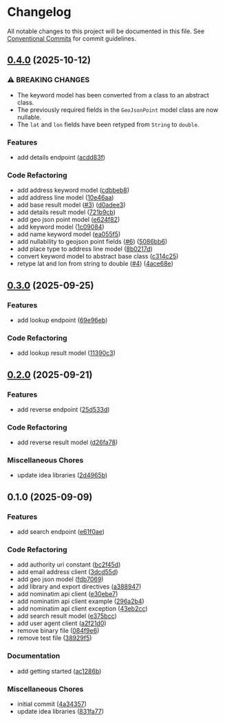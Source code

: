 # Changelog

All notable changes to this project will be documented in this file. See [Conventional Commits](https://conventionalcommits.org) for commit guidelines.

## [0.4.0](https://github.com/tnc1997/dart-nominatim-api-client/compare/v0.3.0...v0.4.0) (2025-10-12)

### ⚠ BREAKING CHANGES

* The keyword model has been converted from a class to an abstract class.
* The previously required fields in the `GeoJsonPoint` model class are now nullable.
* The `lat` and `lon` fields have been retyped from `String` to `double`.

### Features

* add details endpoint ([acdd83f](https://github.com/tnc1997/dart-nominatim-api-client/commit/acdd83f48542545322c86ccb254c03916a7bd492))

### Code Refactoring

* add address keyword model ([cdbbeb8](https://github.com/tnc1997/dart-nominatim-api-client/commit/cdbbeb8095a2d1078b7bf1f18ed08dcf17ebe1b0))
* add address line model ([10e46aa](https://github.com/tnc1997/dart-nominatim-api-client/commit/10e46aa3220807c4fdcc563ca2d24eadd0f93bf0))
* add base result model ([#3](https://github.com/tnc1997/dart-nominatim-api-client/issues/3)) ([d0adee3](https://github.com/tnc1997/dart-nominatim-api-client/commit/d0adee349aa8fe87d72e07911409478297b984f2))
* add details result model ([721b9cb](https://github.com/tnc1997/dart-nominatim-api-client/commit/721b9cbbb3660c6b97d132fcbb19429fe006996b))
* add geo json point model ([e624f82](https://github.com/tnc1997/dart-nominatim-api-client/commit/e624f82e8868db7e23b40559fe42dd6a2e73afac))
* add keyword model ([1c09084](https://github.com/tnc1997/dart-nominatim-api-client/commit/1c09084368cfb4466aa08f94d5aa731aa9ac7ca0))
* add name keyword model ([ea055f5](https://github.com/tnc1997/dart-nominatim-api-client/commit/ea055f509f1b04a37eb8e9db9583f09512241534))
* add nullability to geojson point fields ([#6](https://github.com/tnc1997/dart-nominatim-api-client/issues/6)) ([5086bb6](https://github.com/tnc1997/dart-nominatim-api-client/commit/5086bb6c655e9b7e6686d4bcff08c6f0479b5c33))
* add place type to address line model ([8b0217d](https://github.com/tnc1997/dart-nominatim-api-client/commit/8b0217de68af316e6ec48aee38f30f61a114f74c))
* convert keyword model to abstract base class ([c314c25](https://github.com/tnc1997/dart-nominatim-api-client/commit/c314c25d2de117d02d3fda813471631a754aba68))
* retype lat and lon from string to double ([#4](https://github.com/tnc1997/dart-nominatim-api-client/issues/4)) ([4ace68e](https://github.com/tnc1997/dart-nominatim-api-client/commit/4ace68edb47f8868ad9f75a4c9f1872558779e25))

## [0.3.0](https://github.com/tnc1997/dart-nominatim-api-client/compare/v0.2.0...v0.3.0) (2025-09-25)

### Features

* add lookup endpoint ([69e96eb](https://github.com/tnc1997/dart-nominatim-api-client/commit/69e96eba97fbd0cb924286b601723bcde72f8eed))

### Code Refactoring

* add lookup result model ([11390c3](https://github.com/tnc1997/dart-nominatim-api-client/commit/11390c3e7f00ba900341b58d0941f54f3e65a5fc))

## [0.2.0](https://github.com/tnc1997/dart-nominatim-api-client/compare/v0.1.0...v0.2.0) (2025-09-21)

### Features

* add reverse endpoint ([25d533d](https://github.com/tnc1997/dart-nominatim-api-client/commit/25d533dbee6363a0586223b49b32182725f60d90))

### Code Refactoring

* add reverse result model ([d26fa78](https://github.com/tnc1997/dart-nominatim-api-client/commit/d26fa78916414ba5393c06298d72377324a24004))

### Miscellaneous Chores

* update idea libraries ([2d4965b](https://github.com/tnc1997/dart-nominatim-api-client/commit/2d4965b094c488e91b7a761f1e75b1e628cd21f9))

## 0.1.0 (2025-09-09)

### Features

* add search endpoint ([e61f0ae](https://github.com/tnc1997/dart-nominatim-api-client/commit/e61f0ae6d5f2f95dde281099379daa592a1a24c0))

### Code Refactoring

* add authority uri constant ([bc2f45d](https://github.com/tnc1997/dart-nominatim-api-client/commit/bc2f45d34d0185177962860bcfe25cd711b466fa))
* add email address client ([3dcd55d](https://github.com/tnc1997/dart-nominatim-api-client/commit/3dcd55d6b0e6ae9dc135f3d2951b4578d2cbdc36))
* add geo json model ([fdb7069](https://github.com/tnc1997/dart-nominatim-api-client/commit/fdb706932e01f941beff77500b21fb07e4975bc7))
* add library and export directives ([a388947](https://github.com/tnc1997/dart-nominatim-api-client/commit/a388947b718f1fb2d66a3637cd2afbbe81ef9e36))
* add nominatim api client ([e30ebe7](https://github.com/tnc1997/dart-nominatim-api-client/commit/e30ebe786dd526250f62eba1877181191d6d75e5))
* add nominatim api client example ([296a2b4](https://github.com/tnc1997/dart-nominatim-api-client/commit/296a2b4c51947bdc6eabb2d51f6f3f85a901c518))
* add nominatim api client exception ([43eb2cc](https://github.com/tnc1997/dart-nominatim-api-client/commit/43eb2cc8f3eb398dc8ea3f7b2561d1bfdc8b57c2))
* add search result model ([e375bcc](https://github.com/tnc1997/dart-nominatim-api-client/commit/e375bcc907f17d1ef634ddac977045f7a87b4516))
* add user agent client ([a2f21d0](https://github.com/tnc1997/dart-nominatim-api-client/commit/a2f21d055615c3cc3463061427599cad16d9778c))
* remove binary file ([084f9e6](https://github.com/tnc1997/dart-nominatim-api-client/commit/084f9e6ffebb44c1bc023e60e7d0a990847eab4c))
* remove test file ([38929f5](https://github.com/tnc1997/dart-nominatim-api-client/commit/38929f56a226bffd2054f1531838efdf544c4bac))

### Documentation

* add getting started ([ac1286b](https://github.com/tnc1997/dart-nominatim-api-client/commit/ac1286bd8164ea9de2d61b1d2ff571069086ad34))

### Miscellaneous Chores

* initial commit ([4a34357](https://github.com/tnc1997/dart-nominatim-api-client/commit/4a3435747745b25ab03e1152cfd4bcb3ee475ae0))
* update idea libraries ([831fa77](https://github.com/tnc1997/dart-nominatim-api-client/commit/831fa77d87ff450b6c5e6cde41415c5bc30bf49b))
